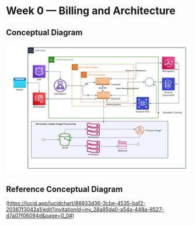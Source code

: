 # Week 0 — Billing and Architecture
## Conceptual Diagram
![Conceptual Diagram in Lucid Charts](assets/Cruddur-Logical-Diagram.png)
## Reference Conceptual Diagram
(https://lucid.app/lucidchart/86933d36-3cbe-4535-baf2-20367f3042a1/edit?invitationId=inv_28a85da0-a54a-448a-8527-d7a07f06094d&page=0_0#)
